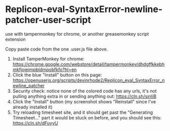# Replicon-eval-SyntaxError-newline-patcher-user-script
use with tampermonkey for chrome, or another greasemonkey script extension

Copy paste code from the one .user.js file above. 

1.	Install TamperMonkey for chrome: https://chrome.google.com/webstore/detail/tampermonkey/dhdgffkkebhmkfjojejmpbldmpobfkfo?hl=en
2.	Click the blue "Install" button on this page: https://openuserjs.org/scripts/devinrhode2/Replicon_eval_SyntaxError_newline_patcher
3.	Security check: notice none of the colored code has any urls, it's not pulling anything extra in or sending anything out: https://cln.sh/sinIiB
4.	Click the "Install" button (my screenshot shows "Reinstall" since I've already installed it)
5.	Try reloading timesheet site, and it should get past the "Generating Timesheet..." part it would be stuck on before, and you should see this: https://cln.sh/dFuyyU

